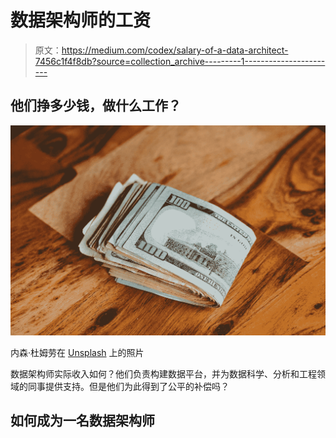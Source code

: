 # 数据架构师的工资

> 原文：<https://medium.com/codex/salary-of-a-data-architect-7456c1f4f8db?source=collection_archive---------1----------------------->

## 他们挣多少钱，做什么工作？

![](img/399aac8481530155e898acd393984d2c.png)

内森·杜姆劳在 [Unsplash](https://unsplash.com/s/photos/money?utm_source=unsplash&utm_medium=referral&utm_content=creditCopyText) 上的照片

数据架构师实际收入如何？他们负责构建数据平台，并为数据科学、分析和工程领域的同事提供支持。但是他们为此得到了公平的补偿吗？

## 如何成为一名数据架构师